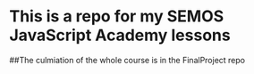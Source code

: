 # This is a repo for my SEMOS JavaScript Academy lessons

##The culmiation of the whole course is in the FinalProject repo